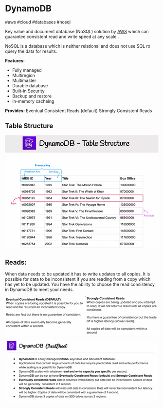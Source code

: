 # DynamoDB
#aws #cloud #databases #nosql

Key value and document database (NoSQL) solution by [AWS](Cloud%20Computing/AWS/AWS.md) which can guarantee consistent read and write speed at any scale .

NoSQL is a database which is neither relational and does not use SQL ro query the data for results.

**Features:**
- Fully managed
- Multiregion
- Multimaster
- Durable database
- Built-in Security
- Backup and restore
- In-memory cacheing

**Provides:**
Eventual Consistent Reads (default)
Strongly Consistent Reads


## Table Structure
![Pasted image 20220724013608](Cloud%20Computing/AWS/Databases/Pasted%20image%2020220724013608.png)




## Reads:
When data needs to be updated it has to write updates to all copies. It is possible for data to be inconsistent if you are reading from a copy which has yet to be updated. You have the ability to choose the read consistency in DynamoDB to meet your needs.

![Pasted image 20220724013641](Cloud%20Computing/AWS/Databases/Pasted%20image%2020220724013641.png)




![Pasted image 20220724013804](Cloud%20Computing/AWS/Databases/Pasted%20image%2020220724013804.png)